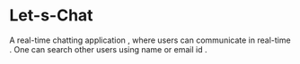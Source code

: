 # Let-s-Chat
A real-time chatting application , where users can communicate in real-time . One can search other users using name or email id .
